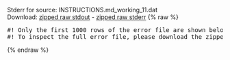 Stderr for source:  INSTRUCTIONS.md_working_11.dat   
Download: [zipped raw stdout](INSTRUCTIONS.md_working_11.dat.plumed.stdout.txt.zip) - [zipped raw stderr](INSTRUCTIONS.md_working_11.dat.plumed.stderr.txt.zip) 
{% raw %}
<pre>
#! Only the first 1000 rows of the error file are shown below
#! To inspect the full error file, please download the zipped raw stderr file above
</pre>
{% endraw %}
